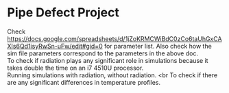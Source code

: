 # Pipe Defect Project 

Check https://docs.google.com/spreadsheets/d/1jZoKRMCWiBdC0zCo6taUhGxCAXIs6Qd1isyRwSn-uFw/edit#gid=0 for parameter list.
Also check how the sim file parameters correspond to the parameters in the above doc.
<br>
To check if radiation plays any significant role in simulations because it takes double the time on an i7 4510U processor.
<br> Running simulations with radiation, without radiation.
<br To check if there are any significant differences in temperature profiles.



